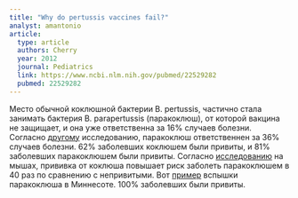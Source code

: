 ```yaml
---
title: "Why do pertussis vaccines fail?"
analyst: amantonio
article:
  type: article
  authors: Cherry
  year: 2012
  journal: Pediatrics
  link: https://www.ncbi.nlm.nih.gov/pubmed/22529282
  pubmed: 22529282
---
```


Место обычной коклюшной бактерии B. pertussis, частично стала занимать бактерия B. parapertussis (паракоклюш), от которой вакцина не защищает, и она уже ответственна за 16% случаев болезни.
Согласно [другому](https://www.ncbi.nlm.nih.gov/pmc/articles/PMC1719607/) исследованию, паракоклюш ответственнен за 36% случаев болезни.
62% заболевших коклюшем были привиты, и 81% заболевших паракоклюшем были привиты.
Согласно [исследованию](https://www.ncbi.nlm.nih.gov/pmc/articles/PMC2880100/) на мышах, прививка от коклюша повышает риск заболеть паракоклюшем в 40 раз по сравнению с непривитыми.
Вот [пример](https://www.ncbi.nlm.nih.gov/pmc/articles/PMC5440125/) вспышки паракоклюша в Миннесоте. 100% заболевших были привиты.
